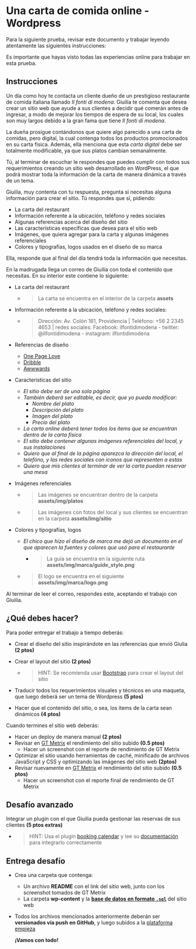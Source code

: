 # Una carta de comida online - Wordpress

Para la siguiente prueba, revisar este documento y trabajar leyendo atentamente las siguientes instrucciones:

Es importante que hayas visto todas las experiencias online para trabajar en esta prueba.

## Instrucciones 

Un día como hoy te contacta un cliente dueño de un prestigioso restaurante de comida italiana llamado *Il fonti di modena*.  Giuilia te comenta que desea crear un sitio web que ayude a sus clientes a decidir qué  comerán  antes de ingresar, a modo de mejorar los tiempos de espera de su local, los cuales son muy largos debido a la gran fama que tiene *Il fonti di modena*.

La dueña prosigue contándonos que quiere algo parecido a una carta de comidas, pero digital, la cual contenga todos los productos promocionados en su carta física. Además, ella menciona que esta *carta digital* debe ser totalmente modificable, ya que sus platos cambian semanalmente.

Tú, al terminar de escuchar le respondes que puedes cumplir con todos sus requerimientos creando un sitio web desarrollado en WordPress, el que podrá mostrar toda la información de la carta de manera dinámica a través de un tema.

Giuilia, muy contenta con tu respuesta, pregunta si necesitas alguna información para crear el sitio. Tú respondes que sí, pidiendo:

- La carta del restaurant
- Información referente a la ubicación, teléfono y redes sociales
- Algunas referencias acerca del diseño del sitio
- Las características específicas que desea para el sitio web
- Imágenes, que quiera agregar para la carta y algunas imágenes referenciales
- Colores y tipografías, logos usados en el diseño de su marca

Ella, responde que al final del día tendrá toda la información que necesitas.

En la madrugada llega un correo de Giuilia con toda el contenido que necesitas. En su interior este contiene lo siguiente:

- La carta del restaurant

  - > La carta se encuentra en el interior de la carpeta **assets**

- Información referente a la ubicación, teléfono y redes sociales:

  - > Dirección: Av. Colón 161, Providencia | Teléfono: +56 2 2345 4653 | redes sociales:  Facebook: ilfontidimodena - twitter: @ilfontidimodena - instagram: ilfontidimodena

- Referencias de diseño

  - [One Page Love](https://onepagelove.com/duft-co-brickhouse)
  - [Dribble](https://dribbble.com/shots/2052368-Dribbb/attachments/366053)
  - [Awwwards](https://www.awwwards.com/sites/a-little-italian-food-workshop)

- Características del sitio

  - *El sitio debe ser de una sola página*
  - *También deberá ser editable, es decir,  que yo pueda modificar:*
    - *Nombre del plato*
    - *Descripción del plato*
    - *Imagen del plato*
    - *Precio del plato*
  - *La carta online deberá tener todos los ítems que se encuentran dentro de la carta física*
  - *El sitio debe contener algunas imágenes referenciales del local, y sus instalaciones*
  - *Quiero que al final de la página aparezca la dirección del local, el telefóno, y las redes sociales con iconos que representen a estas*
  - *Quiero que mis clientes al terminar de ver la carta puedan reservar una mesa*

- Imágenes referenciales

  - > Las imágenes se encuentran dentro de la carpeta **assets/img/platos**
  - > Las imágenes con fotos del local y sus clientes se encuentran en la carpeta **assets/img/sitio**

- Colores y tipografías, logos

  - *El chico que hizo el diseño de marca me dejó un documento en el que aparecen la fuentes y colores que usó para el restaurante*

    - > La guía se encuentra en la siguiente ruta **assets/img/marca/guide_style.png**

  - > El logo se encuentra en el siguiente **assets/img/marca/logo.png**

Al terminar de leer el correo, respondes este, aceptando el trabajo con Giuilia.

## ¿Qué debes hacer? 

Para poder entregar el trabajo a tiempo deberás:

- Crear el diseño del sitio inspirándote en las referencias que envió Giulia **(2 ptos)**

- Crear el layout del sitio **(2 ptos)**

  - > HINT: Se recomienda usar [Bootstrap](https://getbootstrap.com/docs/3.3/) para crear el layout del sitio

- Traducir todos los requerimientos visuales y técnicos en una maqueta, que luego deberá ser un tema de Wordpress **(5 ptos)**

- Hacer que el contenido del sitio, o sea, los ítems de la carta sean dinámicos **(4 ptos)**

Cuando termines el sitio web deberás:

- Hacer un deploy de manera manual **(2 ptos)**
- Revisar en [GT Metrix](https://gtmetrix.com/) el rendimiento del sitio subido **(0.5 ptos)**
  - Hacer un screenshot con el reporte de rendimiento de GT Metrix
- Optimizar el sitio usando herramientas de caché, minificado de archivos JavaScript y CSS y optimizando las imágenes del sitio web **(2ptos)**
- Revisar nuevamente en [GT Metrix](https://gtmetrix.com/) el rendimiento del sitio subido **(0.5 ptos)**
  - Hacer un screenshot con el reporte final de rendimiento de GT Metrix

## Desafío avanzado

Integrar un plugin con el que Giuilia pueda gestionar las reservas de sus clientes **(5 ptos extras)**

- > HINT: Usa el plugin [booking calendar](https://wordpress.org/plugins/booking/) y lee su [documentación](https://wpbookingcalendar.com/faq/) para integrarlo correctamente 

## Entrega desafío

- Crea una carpeta que contenga:

  - Un archivo **README** con el link del sitio web, junto con los screenshot tomados de GT Metrix
  - La carpeta **wp-content** y la **[base de datos en formato `.sql`](https://cl.godaddy.com/help/exportar-mis-bases-de-datos-mysql-1487)** del sitio web

- Todos los archivos mencionados anteriormente deberán ser **versionados vía push en GitHub**, y luego subidos a la [plataforma empieza](http://empieza.desafiolatam.com/)

  **¡Vamos con todo!**
